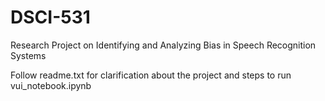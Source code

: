 # DSCI-531
Research Project on Identifying and Analyzing Bias in Speech Recognition Systems

Follow readme.txt for clarification about the project and steps to run vui_notebook.ipynb
